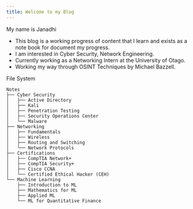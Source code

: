 ```yaml
---
title: Welcome to my Blog
---
```


My name is Janadhi


- This blog is a working progress of content that I learn and exists as a note book for document my progress. 
- I am interested in Cyber Security, Network Engineering.
- Currently working as a Networking Intern at the University of Otago.
- Working my way through OSINT Techniques by Michael Bazzell.


File System 
```
Notes
├── Cyber Security
│   ├── Active Directory
│   ├── Kali
│   ├── Penetration Testing
│   ├── Security Operations Center
│   └── Malware
├── Networking
│   ├── Fundamentals
│   ├── Wireless
│   ├── Routing and Switching
│   └── Network Protocols
├── Certifications
│   ├── CompTIA Network+
│   ├── CompTIA Security+
│   ├── Cisco CCNA
│   └── Certified Ethical Hacker (CEH)
└── Machine Learning
    ├── Introduction to ML
    ├── Mathematics for ML
    ├── Applied ML
    └── ML for Quantitative Finance

```

